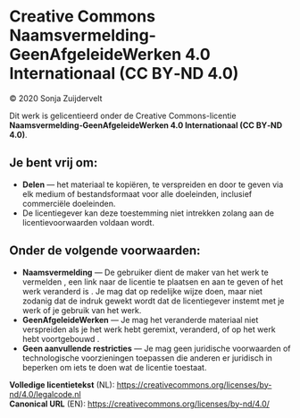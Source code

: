 # Creative Commons Naamsvermelding-GeenAfgeleideWerken 4.0 Internationaal (CC BY‑ND 4.0)

© 2020 Sonja Zuijdervelt

Dit werk is gelicentieerd onder de Creative Commons-licentie
**Naamsvermelding‑GeenAfgeleideWerken 4.0 Internationaal (CC BY‑ND 4.0)**.

## Je bent vrij om:
- **Delen** — het materiaal te kopiëren, te verspreiden en door te geven via elk medium of bestandsformaat voor alle doeleinden, inclusief commerciële doeleinden.
- De licentiegever kan deze toestemming niet intrekken zolang aan de licentievoorwaarden voldaan wordt. 

## Onder de volgende voorwaarden:
- **Naamsvermelding** — De gebruiker dient de maker van het werk te vermelden , een link naar de licentie te plaatsen en aan te geven of het werk veranderd is . Je mag dat op redelijke wijze doen, maar niet zodanig dat de indruk gewekt wordt dat de licentiegever instemt met je werk of je gebruik van het werk.
- **GeenAfgeleideWerken** — Je mag het veranderde materiaal niet verspreiden als je het werk hebt geremixt, veranderd, of op het werk hebt voortgebouwd .
- **Geen aanvullende restricties** — Je mag geen juridische voorwaarden of technologische voorzieningen toepassen die anderen er juridisch in beperken om iets te doen wat de licentie toestaat.

**Volledige licentietekst** (NL): https://creativecommons.org/licenses/by-nd/4.0/legalcode.nl  
**Canonical URL** (EN): https://creativecommons.org/licenses/by-nd/4.0/
